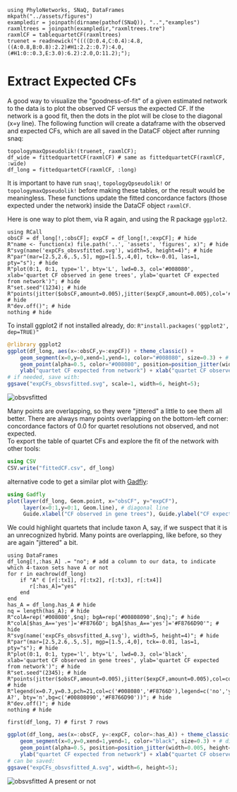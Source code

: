 ```@setup expCFs
using PhyloNetworks, SNaQ, DataFrames
mkpath("../assets/figures")
exampledir = joinpath(dirname(pathof(SNaQ)), "..","examples")
raxmltrees = joinpath(exampledir,"raxmltrees.tre")
raxmlCF = tablequartetCF(raxmltrees)
truenet = readnewick("((((D:0.4,C:0.4):4.8,((A:0.8,B:0.8):2.2)#H1:2.2::0.7):4.0,(#H1:0::0.3,E:3.0):6.2):2.0,O:11.2);");
```

# Extract Expected CFs

A good way to visualize the "goodness-of-fit" of a given estimated network to the data
is to plot the observed CF versus the expected CF. If the network is a good fit, then the dots
in the plot will be close to the diagonal (x=y line).
The following function will create a dataframe with the observed and expected CFs,
which are all saved in the DataCF object after running snaq:
```@repl expCFs
topologymaxQpseudolik!(truenet, raxmlCF);
df_wide = fittedquartetCF(raxmlCF) # same as fittedquartetCF(raxmlCF, :wide)
df_long = fittedquartetCF(raxmlCF, :long)
```
It is important to have run `snaq!`, `topologyQpseudolik!` or `topologymaxQpseudolik!`
before making these tables, or the result would be meaningless.
These functions update the fitted concordance factors (those expected under the network)
inside the DataCF object `raxmlCF`.

Here is one way to plot them, via R again, and using the R package `ggplot2`.

```@example expCFs
using RCall
obsCF = df_long[!,:obsCF]; expCF = df_long[!,:expCF]; # hide
R"name <- function(x) file.path('..', 'assets', 'figures', x)"; # hide
R"svg(name('expCFs_obsvsfitted.svg'), width=5, height=4)"; # hide
R"par"(mar=[2.5,2.6,.5,.5], mgp=[1.5,.4,0], tck=-0.01, las=1, pty="s"); # hide
R"plot(0:1, 0:1, type='l', bty='L', lwd=0.3, col='#008080', xlab='quartet CF observed in gene trees', ylab='quartet CF expected from network')"; # hide
R"set.seed"(1234); # hide
R"points(jitter($obsCF,amount=0.005),jitter($expCF,amount=0.005),col='#008080',bg='#00808090',pch=21)"; # hide
R"dev.off()"; # hide
nothing # hide
```
To install ggplot2 if not installed already, do:
`R"install.packages('ggplot2', dep=TRUE)"`

```julia
@rlibrary ggplot2
ggplot(df_long, aes(x=:obsCF,y=:expCF)) + theme_classic() +
    geom_segment(x=0,y=0,xend=1,yend=1, color="#008080", size=0.3) + # diagonal line
    geom_point(alpha=0.5, color="#008080", position=position_jitter(width=0.005, height=0.005)) +
    ylab("quartet CF expected from network") + xlab("quartet CF observed in gene trees") + coord_equal(ratio=1);
# if needed, save with:
ggsave("expCFs_obsvsfitted.svg", scale=1, width=6, height=5);
```

![obsvsfitted](../assets/figures/expCFs_obsvsfitted.svg)

Many points are overlapping, so they were "jittered" a little to see them all better.
There are always many points overlapping on the bottom-left corner:
concordance factors of 0.0 for quartet resolutions not observed, and not expected.  
To export the table of quartet CFs and explore the fit of the network with other tools:

```julia
using CSV
CSV.write("fittedCF.csv", df_long)
```
alternative code to get a similar plot with [Gadfly](http://gadflyjl.org/):
```julia
using Gadfly
plot(layer(df_long, Geom.point, x="obsCF", y="expCF"),
     layer(x=0:1,y=0:1, Geom.line), # diagonal line
     Guide.xlabel("CF observed in gene trees"), Guide.ylabel("CF expected from network"))
```

We could highlight quartets that include taxon A, say,
if we suspect that it is an unrecognized hybrid.
Many points are overlapping, like before, so they are again "jittered" a bit.

```@example expCFs
using DataFrames
df_long[!,:has_A] .= "no"; # add a column to our data, to indicate which 4-taxon sets have A or not
for r in eachrow(df_long)
    if "A" ∈ [r[:tx1], r[:tx2], r[:tx3], r[:tx4]]
       r[:has_A]="yes"
    end
end
has_A = df_long.has_A # hide
nq = length(has_A); # hide
R"colA=rep('#008080',$nq); bgA=rep('#00808090',$nq);"; # hide
R"colA[$has_A=='yes']='#F8766D'; bgA[$has_A=='yes']='#F8766D90'"; # hide
R"svg(name('expCFs_obsvsfitted_A.svg'), width=5, height=4)"; # hide
R"par"(mar=[2.5,2.6,.5,.5], mgp=[1.5,.4,0], tck=-0.01, las=1, pty="s"); # hide
R"plot(0:1, 0:1, type='l', bty='L', lwd=0.3, col='black', xlab='quartet CF observed in gene trees', ylab='quartet CF expected from network')"; # hide
R"set.seed"(2345); # hide
R"points(jitter($obsCF,amount=0.005),jitter($expCF,amount=0.005),col=colA,bg=bgA,pch=21)"; # hide
R"legend(x=0.7,y=0.3,pch=21,col=c('#008080','#F8766D'),legend=c('no','yes'),title='has A?', bty='n',bg=c('#00808090','#F8766D90'))"; # hide
R"dev.off()"; # hide
nothing # hide
```
```@repl expCFs
first(df_long, 7) # first 7 rows
```

```julia
ggplot(df_long, aes(x=:obsCF, y=:expCF, color=:has_A)) + theme_classic() +
    geom_segment(x=0,y=0,xend=1,yend=1, color="black", size=0.3) + # diagonal line
    geom_point(alpha=0.5, position=position_jitter(width=0.005, height=0.005)) +
    ylab("quartet CF expected from network") + xlab("quartet CF observed in gene trees") + coord_equal(ratio=1);
# can be saved:
ggsave("expCFs_obsvsfitted_A.svg", width=6, height=5);
```

![obsvsfitted A present or not](../assets/figures/expCFs_obsvsfitted_A.svg)
